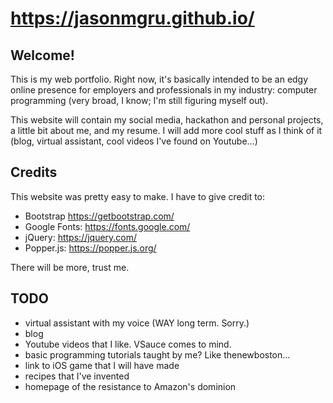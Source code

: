 # https://jasonmgru.github.io/

## Welcome!
This is my web portfolio. Right now, it's basically intended to be an edgy online presence for employers and professionals in my industry: computer programming (very broad, I know; I'm still figuring myself out). 

This website will contain my social media, hackathon and personal projects, a little bit about me, and my resume. I will add more cool stuff as I think of it (blog, virtual assistant, cool videos I've found on Youtube...)

## Credits
This website was pretty easy to make. I have to give credit to:
* Bootstrap https://getbootstrap.com/
* Google Fonts: https://fonts.google.com/
* jQuery: https://jquery.com/
* Popper.js: https://popper.js.org/

There will be more, trust me.

## TODO
* virtual assistant with my voice (WAY long term. Sorry.)
* blog
* Youtube videos that I like. VSauce comes to mind.
* basic programming tutorials taught by me? Like thenewboston...
* link to iOS game that I will have made
* recipes that I've invented
* homepage of the resistance to Amazon's dominion
